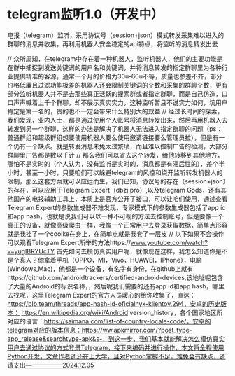 # telegram监听1.0（开发中）
电报（telegram）监听，采用协议号（session+json）模式转发采集难以进入的群聊的消息并收集，再利用机器人安全稳定的api特点，将监听的消息转发出去

//
众所周知，在telegram中存在着一种机器人，监听机器人，他们的主要功能是在群中捕捉到发送关键词的用户名和关键词，并将消息转发的指定群聊里为各种行业提供精准的客源，通常一个月的价格为30u-60u不等，质量也参差不齐，部分价格低廉且过滤功能极差的机器人还会限制关键词的个数和采集的群聊个数，更有部分监听机器人并不是去那些真正活跃的搜索群或者指定群聊，而是自己仿造，口口声声喊着上千个群聊，却不展示真实实力，这种监听暂且不说实力如何，坑用户肯定是第一名的，贵的也不一定会带来什么特别大的效益
//
经过长时间的探索，我们发现，业内人士，都是通过使用个人账号将消息转发出来，然后再用机器人去转发到另一个群聊，这样的办法是解决了机器人无法进入指定群聊的问题（ps：普通群组和超级群组想要使用机器人要么使用邀请链接要么管理员拉），但是有一个仍有一个缺点。就是转发消息未免太过繁琐，而且难以控制广告的检测，大部分群聊里广告都是数以千计
//
那么我们可以省去这个转发，给他转移到其他地方，哪怕不是实时的（个人认为，没有监听是实时的，消息都是有滞后性的），差个半小时，甚至一小时，只要咱们可以躲避telegram的风控和绕开监听转发机器人的限制，那么这套方案就可以应运而生，我们已知，协议号的存在（session+json）的存在，可以应用于Telegram Expert（dbzj.pro）,以及telegram Gods，还有其他国产的电报辅助工具上，本质上是官方公开了接口，可以让咱们使用，通过查看Telegram Expert的参数生成器不难发现，专家模式下的参数生成器包括了app id和app hash，也就是说我们可以以一种不可视的方法去控制账号，但是要像一个真正的设备，就像高级爬虫一样，我像一个正常用户去登录获取数据，简单点形容就是我挂了一个cooike在身上，在简单点就是我套了一层皮
//
以下如果不会操作可以观看Telegram Expert所举的方法https://www.youtube.com/watch?v=yugIBRYUcTY
首先如何去模仿真实用户呢，就像现在这样，我怎么知道你是不是个真人？你拿着手机（OPPO，MI，Vivo，HUAWEI，IPhone），电脑(Windows,Mac)，他都是一个设备，有名字有身份，在github上就有https://github.com/androidtrackers/certified-android-devices,该地址呢包含了大量的Android的标识名称，，然后呢我们需要的还有app id和app hash，哪里去找呢，这里Telegram Expert的官方人员暖心的给你收集了，直达：https://blb.team/threads/app-hash-id-oficialnyx-klientov.294，安卓的历史版本： https://en.wikipedia.org/wiki/Android version_history，各个国家地区所对应的语言：https://saimana.com/list-of-country-locale-code/，安卓的telegram对应的版本信息：https://ww.apkmirror.com/?post_type-app_release&searchtype-apk&s-，到这一步，我们基本就能解决怎么模仿真实用户去通过协议的方式登录Telegram，接下来编码并进行操作，本文将全程使用Python开发，文章作者还还在上大学，且对Python掌握不足，难免会有缺点，还请支出——————2024.12.05
